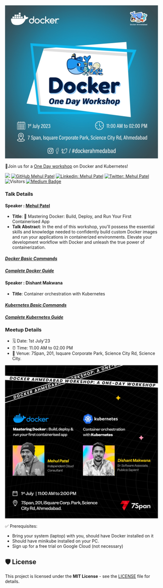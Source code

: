 ![Docker-Ahmedabad-July-23](./event-cover.jpg)

📢Join us for a [One Day workshop](https://www.meetup.com/docker-ahmedabad/events/294404615/) on Docker and Kubernetes!

[![](https://img.shields.io/badge/Mehul-Patel-brightgreen.svg?colorB=00ff00)](https://www.nomadicmehul.com)
[![GitHub Mehul Patel](https://img.shields.io/github/followers/nomadicmehul?label=follow&style=social)](https://github.com/nomadicmehul)
[![Linkedin: Mehul Patel](https://img.shields.io/badge/-Mehul%20Patel-blue?style=flat-square&logo=Linkedin&logoColor=white&link=https://www.linkedin.com/in/nomadicmehul/)](https://www.linkedin.com/in/nomadicmehul/)
[![Twitter: Mehul Patel](https://img.shields.io/twitter/follow/nomadicmehul?style=social)](https://twitter.com/nomadicmehul)
![Visitors](https://visitor-badge.glitch.me/badge?page_id=nomadicmehul&left_color=gray&right_color=blue)
[![Medium Badge](https://img.shields.io/badge/-@Mehul%20Patel-black?style=flat-square&labelColor=000000&logo=Medium&link=https://medium.com/@nomadicmehul)](https://medium.com/@nomadicmehul)

### Talk Details 

#### Speaker : [Mehul Patel](https://twitter.com/NomadicMehul)

* **Title**: 🐳 Mastering Docker: Build, Deploy, and Run Your First Containerised App
* **Talk Abstract**: In the end of this workshop, you'll possess the essential skills and knowledge needed to confidently build custom Docker images and run your applications in containerized environments. Elevate your development workflow with Docker and unleash the true power of containerization.

##### [Docker Basic Commands](https://github.com/nomadicmehul/CloudCaptain/blob/main/Docker/docker-basic-commands.md)   

##### [Complete Docker Guide](https://github.com/nomadicmehul/CloudCaptain/tree/main/Docker)


#### Speaker : Dishant Makwana

* **Title**: Container orchestration with Kubernetes

##### [Kubernetes Basic Commands](https://github.com/nomadicmehul/CloudCaptain/blob/main/Kubernetes/kubernetes-commands.md)   

##### [Complete Kubernetes Guide](https://github.com/nomadicmehul/CloudCaptain/tree/main/Kubernetes)


### Meetup Details 

* 🗓️ Date: 1st July'23
* ⏰ Time: 11.00 AM to 02.00 PM
* 📍 Venue: 7Span, 201, Isquare Corporate Park, Science City Rd, Science City.


![](./speaker-cover.jpeg)

✅ Prerequisites:
- Bring your system (laptop) with you, should have Docker installed on it
- Should have minikube installed on your PC. 
- Sign up for a free trial on Google Cloud (not necessary)

## 🛡️ License

This project is licensed under the **MIT License** - see the [LICENSE](LICENSE) file for details.

